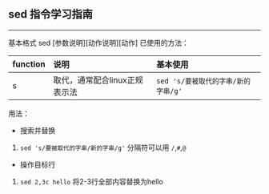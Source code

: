 ## sed 指令学习指南
---  
基本格式 sed \[参数说明\]\[动作说明\]\[动作\]
已使用的方法： 
  
| function | 说明 | 基本使用        
| :---- | :---- | :---   
| s | 取代，通常配合linux正规表示法  |  `sed 's/要被取代的字串/新的字串/g'` 

用法：
- 搜索并替换  
 1. `sed 's/要被取代的字串/新的字串/g'` 分隔符可以用 `/`,`#`,`@`
- 操作目标行
 1. `sed 2,3c hello` 将2-3行全部内容替换为hello